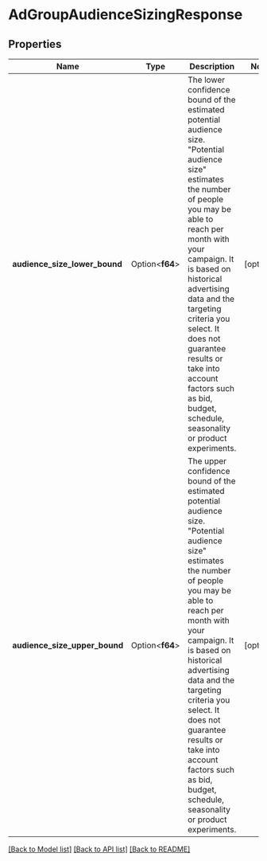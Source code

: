 # AdGroupAudienceSizingResponse

## Properties

Name | Type | Description | Notes
------------ | ------------- | ------------- | -------------
**audience_size_lower_bound** | Option<**f64**> | The lower confidence bound of the estimated potential audience size. \"Potential audience size\" estimates the number of people you may be able to reach per month with your campaign. It is based on historical advertising data and the targeting criteria you select. It does not guarantee results or take into account factors such as bid, budget, schedule, seasonality or product experiments. | [optional]
**audience_size_upper_bound** | Option<**f64**> | The upper confidence bound of the estimated potential audience size. \"Potential audience size\" estimates the number of people you may be able to reach per month with your campaign. It is based on historical advertising data and the targeting criteria you select. It does not guarantee results or take into account factors such as bid, budget, schedule, seasonality or product experiments. | [optional]

[[Back to Model list]](../README.md#documentation-for-models) [[Back to API list]](../README.md#documentation-for-api-endpoints) [[Back to README]](../README.md)


